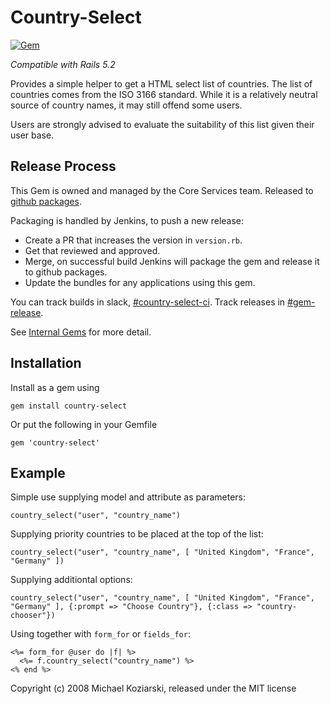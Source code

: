 # Country-Select

[![Gem](https://github.com/fac/git-xargs-country-select858230771/actions/workflows/freeagent-gem.yml/badge.svg)](https://github.com/fac/git-xargs-country-select858230771/actions/workflows/freeagent-gem.yml)

_Compatible with Rails 5.2_

Provides a simple helper to get a HTML select list of countries.  The list of countries comes from the ISO 3166 standard.  While it is a relatively neutral source of country names, it may still offend some users.

Users are strongly advised to evaluate the suitability of this list given their user base.

## Release Process

This Gem is owned and managed by the Core Services team. Released to [github packages](https://github.com/fac/country-select/packages).

Packaging is handled by Jenkins, to push a new release:

* Create a PR that increases the version in `version.rb`.
* Get that reviewed and approved.
* Merge, on successful build Jenkins will package the gem and release it to github packages.
* Update the bundles for any applications using this gem.

You can track builds in slack, [#country-select-ci](https://freeagent.slack.com/channels/country-select-ci). Track releases in [#gem-release](https://freeagent.slack.com/channels/gem-release).

See [Internal Gems](https://www.notion.so/freeagent/Internal-gems) for more detail.

## Installation

Install as a gem using

    gem install country-select

Or put the following in your Gemfile

    gem 'country-select'

## Example

Simple use supplying model and attribute as parameters:

    country_select("user", "country_name")

Supplying priority countries to be placed at the top of the list:

    country_select("user", "country_name", [ "United Kingdom", "France", "Germany" ])
    
Supplying additiontal options:

    country_select("user", "country_name", [ "United Kingdom", "France", "Germany" ], {:prompt => "Choose Country"}, {:class => "country-chooser"})

Using together with `form_for` or `fields_for`:

    <%= form_for @user do |f| %>
      <%= f.country_select("country_name") %>
    <% end %>

Copyright (c) 2008 Michael Koziarski, released under the MIT license

